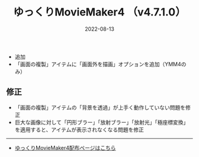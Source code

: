 ﻿---
title: ゆっくりMovieMaker4  （v4.7.1.0）
date: 2022-08-13
tags: [YMM4,お知らせ]
---
- 追加
- 「画面の複製」アイテムに「画面外を描画」オプションを追加（YMM4のみ）
## 修正
- 「画面の複製」アイテムの「背景を透過」が上手く動作していない問題を修正
- 巨大な画像に対して「円形ブラー」「放射ブラー」「放射光」「極座標変換」を適用すると、アイテムが表示されなくなる問題を修正

---

- [ゆっくりMovieMaker4配布ページはこちら](../index.md)